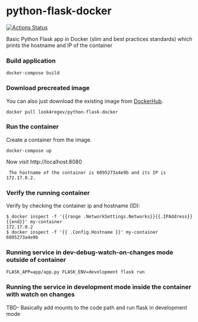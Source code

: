 # python-flask-docker
[![Actions Status](https://github.com/look4regev/python-flask-docker/workflows/Docker%20Image%20CI/badge.svg)](https://github.com/look4regev/python-flask-docker/actions)

Basic Python Flask app in Docker (slim and best practices standards) which prints the hostname and IP of the container

### Build application
```
docker-compose build
```

### Download precreated image
You can also just download the existing image from [DockerHub](https://hub.docker.com/r/look4regev/python-flask-docker/).
```
docker pull look4regev/python-flask-docker
```

### Run the container
Create a container from the image.
```
docker-compose up
```

Now visit http://localhost:8080
```
 The hostname of the container is 6095273a4e9b and its IP is 172.17.0.2. 
```

### Verify the running container
Verify by checking the container ip and hostname (ID):
```
$ docker inspect -f '{{range .NetworkSettings.Networks}}{{.IPAddress}}{{end}}' my-container
172.17.0.2
$ docker inspect -f '{{ .Config.Hostname }}' my-container
6095273a4e9b
```

### Running service in dev-debug-watch-on-changes mode outside of container 
```
FLASK_APP=app/app.py FLASK_ENV=development flask run
```

### Running the service in development mode inside the container with watch on changes
TBD- Basically add mounts to the code path and run flask in development mode
